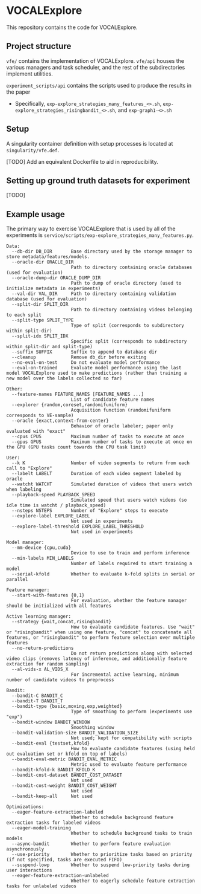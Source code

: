 # VOCALExplore

This repository contains the code for VOCALExplore.

## Project structure
`vfe/` contains the implementation of VOCALExplore. `vfe/api` houses the various managers and task scheduler, and the rest of the subdirectories implement utilities.

`experiment_scripts/api` contains the scripts used to produce the results in the paper
* Specifically, `exp-explore_strategies_many_features_<>.sh`, `exp-explore_strategies_risingbandit_<>.sh`, and `exp-graph1-<>.sh`

## Setup
A singularity container definition with setup processes is located at `singularity/vfe.def`.

[TODO] Add an equivalent Dockerfile to aid in reproducibility.

## Setting up ground truth datasets for experiment
[TODO]

## Example usage
The primary way to exercise VOCALExplore that is used by all of the experiments is `service/scripts/exp-explore_strategies_many_features.py`.

```
Data:
  --db-dir DB_DIR       Base directory used by the storage manager to store metadata/features/models.
  --oracle-dir ORACLE_DIR
                        Path to directory containing oracle databases (used for evaluation)
  --oracle-dump-dir ORACLE_DUMP_DIR
                        Path to dump of oracle directory (used to initialize metadata in experiments)
  --val-dir VAL_DIR     Path to directory containing validation database (used for evaluation)
  --split-dir SPLIT_DIR
                        Path to directory containing videos belonging to each split
  --split-type SPLIT_TYPE
                        Type of split (corresponds to subdirectory within split-dir)
  --split-idx SPLIT_IDX
                        Specific split (corresponds to subdirectory within split-dir and split-type)
  --suffix SUFFIX       Suffix to append to database dir
  --cleanup             Remove db_dir before exiting
  --no-eval-on-test     Do not evaluate model performance
  --eval-on-trained     Evaluate model performance using the last model VOCALExplore used to make predictions (rather than training a new model over the labels collected so far)

Other:
  --feature-names FEATURE_NAMES [FEATURE_NAMES ...]
                        List of candidate feature names
  --explorer {random,coreset,randomifuniform}
                        Acquisition function (randomifuniform corresponds to VE-sample)
  --oracle {exact,context-from-center}
                        Behavior of oracle labeler; paper only evaluated with "exact"
  --cpus CPUS           Maximum number of tasks to execute at once
  --gpus GPUS           Maximum number of tasks to execute at once on the GPU (GPU tasks count towards the CPU task limit)

User:
  --k K                 Number of video segments to return from each call to "Explore"
  --labelt LABELT       Duration of each video segment labeled by oracle
  --watcht WATCHT       Simulated duration of videos that users watch when labeling
  --playback-speed PLAYBACK_SPEED
                        Simulated speed that users watch videos (so idle time is watcht / playback_speed)
  --nsteps NSTEPS       Number of "Explore" steps to execute
  --explore-label EXPLORE_LABEL
                        Not used in experiments
  --explore-label-threshold EXPLORE_LABEL_THRESHOLD
                        Not used in experiments

Model manager:
  --mm-device {cpu,cuda}
                        Device to use to train and perform inference
  --min-labels MIN_LABELS
                        Number of labels required to start training a model
  --serial-kfold        Whether to evaluate k-fold splits in serial or parallel

Feature manager:
  --start-with-features {0,1}
                        For evaluation, whether the feature manager should be initialized with all features

Active learning manager:
  --strategy {wait,concat,risingbandit}
                        How to evaluate candidate features. Use "wait" or "risingbandit" when using one feature, "concat" to concatenate all features, or "risingbandit" to perform feature selection over multiple features
  --no-return-predictions
                        Do not return predictions along with selected video clips (removes latency of inference, and additionally feature extraction for random sampling)
  --al-vids-x AL_VIDS_X
                        For incremental active learning, minimum number of candidate videos to preprocess

Bandit:
  --bandit-C BANDIT_C
  --bandit-T BANDIT_T
  --bandit-type {basic,moving,exp,weighted}
                        Type of smoothing to perform (experiments use "exp")
  --bandit-window BANDIT_WINDOW
                        Smoothing window
  --bandit-validation-size BANDIT_VALIDATION_SIZE
                        Not used; kept for compatibility with scripts
  --bandit-eval {testset,kfold}
                        How to evaluate candidate features (using held out evaluation set or kfold on top of labels)
  --bandit-eval-metric BANDIT_EVAL_METRIC
                        Metric used to evaluate feature performance
  --bandit-kfold-k BANDIT_KFOLD_K
  --bandit-cost-dataset BANDIT_COST_DATASET
                        Not used
  --bandit-cost-weight BANDIT_COST_WEIGHT
                        Not used
  --bandit-keep-all     Not used

Optimizations:
  --eager-feature-extraction-labeled
                        Whether to schedule background feature extraction tasks for labeled videos
  --eager-model-training
                        Whether to schedule background tasks to train models
  --async-bandit        Whether to perform feature evaluation asynchronously
  --use-priority        Whether to prioritize tasks based on priority (if not specified, tasks are executed FIFO)
  --suspend-lowp        Whether to suspend low-priority tasks during user interactions
  --eager-feature-extraction-unlabeled
                        Whether to eagerly schedule feature extraction tasks for unlabeled videos
```
